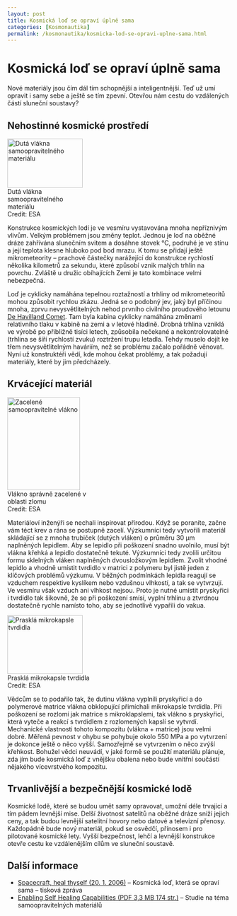 ```yaml
---
layout: post
title: Kosmická loď se opraví úplně sama
categories: [Kosmonautika]
permalink: /kosmonautika/kosmicka-lod-se-opravi-uplne-sama.html
---
```

# Kosmická loď se opraví úplně sama

Nové materiály jsou čím dál tím schopnější a inteligentnější. Teď už umí opravit i samy sebe a ještě se tím zpevní. Otevřou nám cestu do vzdálených částí sluneční soustavy?

## Nehostinné kosmické prostředí

<div class="obry" style="width:187px"><div class="leftbox"><img alt="Dutá vlákna samoopravitelného materiálu" height="111" src="http://www.techblog.cz/images/duta-vlakna-samoopravitelny-material.jpg" width="170"/></div>Dutá vlákna samoopravitelného materiálu<br/>Credit: ESA</div> 

Konstrukce kosmických lodí je ve vesmíru vystavována mnoha nepříznivým vlivům. Velkým problémem jsou změny teplot. Jednou je loď na oběžné dráze zahřívána slunečním svitem a dosáhne stovek °C, podruhé je ve stínu a její teplota klesne hluboko pod bod mrazu. K tomu se přidají ještě mikrometeority – prachové částečky narážející do konstrukce rychlostí několika kilometrů za sekundu, které způsobí vznik malých trhlin na povrchu. Zvláště u družic obíhajících Zemi je tato kombinace velmi nebezpečná.

Loď je cyklicky namáhána tepelnou roztažností a trhliny od mikrometeoritů mohou způsobit rychlou zkázu. Jedná se o podobný jev, jaký byl příčinou mnoha, zprvu nevysvětlitelných nehod prvního civilního proudového letounu [De Havilland Comet](http://en.wikipedia.org/wiki/De_Havilland_Comet). Tam byla kabina cyklicky namáhána změnami relativního tlaku v kabině na zemi a v letové hladině. Drobná trhlina vzniklá ve výrobě po přibližně tisíci letech, způsobila nečekané a nekontrolovatelné (trhlina se šíří rychlostí zvuku) roztržení trupu letadla. Tehdy muselo dojít ke třem nevysvětlitelným haváriím, než se problému začalo pořádně věnovat. Nyní už konstruktéři vědí, kde mohou čekat problémy, a tak požadují materiály, které by jim předcházely.

## Krvácející materiál

<div class="obry" style="width:181px"><div class="leftbox"><img alt="Zacelené samoopravitelné vlákno" height="210" src="http://www.techblog.cz/images/zacelene-samoopravitelne-vlakno.jpg" width="164"/></div>Vlákno správně zacelené v oblasti zlomu<br/>Credit: ESA</div> 

Materiáloví inženýři se nechali inspirovat přírodou. Když se poraníte, začne vám téct krev a rána se postupně zacelí. Výzkumníci tedy vytvořili materiál skládající se z mnoha trubiček (dutých vláken) o průměru 30 µm naplněných lepidlem. Aby se lepidlo při poškození snadno uvolnilo, musí být vlákna křehká a lepidlo dostatečně tekuté. Výzkumníci tedy zvolili určitou formu sklelných vláken naplněných dvousložkovým lepidlem. Zvolit vhodné lepidlo a vhodně umístit tvrdidlo v matrici z polymeru byl jistě jeden z klíčových problémů výzkumu. V běžných podmínkách lepidla reagují se vzduchem respektive kyslíkem nebo vzdušnou vlhkostí, a tak se vytvrzují. Ve vesmíru však vzduch ani vlhkost nejsou. Proto je nutné umístit pryskyřici i tvrdidlo tak šikovně, že se při poškození smísí, vyplní trhlinu a ztvrdnou dostatečně rychle namísto toho, aby se jednotlivě vypařili do vakua.

<div class="obryleft" style="width:187px"><div class="leftbox"><img alt="Prasklá mikrokapsle tvrdidla" height="133" src="http://www.techblog.cz/images/praskla-mikrokapsle-samoopravitelny-material.jpg" width="170"/></div>Prasklá mikrokapsle tvrdidla<br/>Credit: ESA</div> 

Vědcům se to podařilo tak, že dutinu vlákna vyplnili pryskyřicí a do polymerové matrice vlákna obklopující přimíchali mikrokapsle tvrdidla. Při poškození se rozlomí jak matrice s mikroklapslemi, tak vlákno s pryskyřicí, která vyteče a reakcí s tvrdidlem z rozlomených kapslí se vytvrdí. Mechanické vlastnosti tohoto kompozitu (vlákna + matrice) jsou velmi dobré. Měřená pevnost v ohybu se pohybuje okolo 550 MPa a po vytvrzení je dokonce ještě o něco vyšší. Samozřejmě se vytvrzením o něco zvýší křehkost. Bohužel vědci neuvádí, v jaké formě se použití materiálu plánuje, zda jím bude kosmická loď z vnějšku obalena nebo bude vnitřní součástí nějakého vícevrstvého kompozitu.

## Trvanlivější a bezpečnější kosmické lodě

Kosmické lodě, které se budou umět samy opravovat, umožní déle trvající a tím pádem levnější mise. Delší životnost satelitů na oběžné dráze sníží jejich ceny, a tak budou levnější satelitní hovory nebo datové a televizní přenosy. Každopádně bude nový materiál, pokud se osvědčí, přínosem i pro pilotované kosmické lety. Vyšší bezpečnost, lehčí a levnější konstrukce otevře cestu ke vzdálenějším cílům ve sluneční soustavě.

## Další informace

  * [Spacecraft, heal thyself (20. 1. 2006)](http://www.esa.int/SPECIALS/GSP/SEMQKMMZCIE_0.html) – Kosmická loď, která se opraví sama – tisková zpráva
  * [Enabling Self Healing Capabilities (PDF 3,3 MB 174 str.)](http://esamultimedia.esa.int/docs/gsp/materials_report_4476.pdf) – Studie na téma samoopravitelných materiálů



